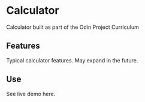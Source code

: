 # Calculator
Calculator built as part of the Odin Project Curriculum

## Features
Typical calculator features. May expand in the future.

## Use
See live demo here.
